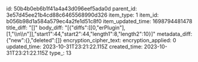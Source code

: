 id: 50b4b0eb6b1f41a4a43d096eef5ada0d
parent_id: 3e57d45ee21b4cd88c6465568990d326
item_type: 1
item_id: b056b98d1a584a579ec4a2fe1d51c8f0
item_updated_time: 1698794481478
title_diff: "[]"
body_diff: "[{\"diffs\":[[0,\"erPlugin\"],[1,\"\\\n\\\n\"]],\"start1\":44,\"start2\":44,\"length1\":8,\"length2\":10}]"
metadata_diff: {"new":{},"deleted":[]}
encryption_cipher_text: 
encryption_applied: 0
updated_time: 2023-10-31T23:21:22.115Z
created_time: 2023-10-31T23:21:22.115Z
type_: 13